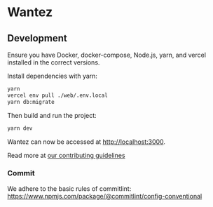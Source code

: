 # Wantez

## Development

Ensure you have Docker, docker-compose, Node.js, yarn, and vercel installed in the correct versions.

Install dependencies with yarn:

```sh
yarn
vercel env pull ./web/.env.local
yarn db:migrate
```

Then build and run the project:

```sh
yarn dev
```

Wantez can now be accessed at <http://localhost:3000>.

Read more at [our contributing guidelines](CONTRIBUTING.md)

### Commit

We adhere to the basic rules of commitlint: https://www.npmjs.com/package/@commitlint/config-conventional
